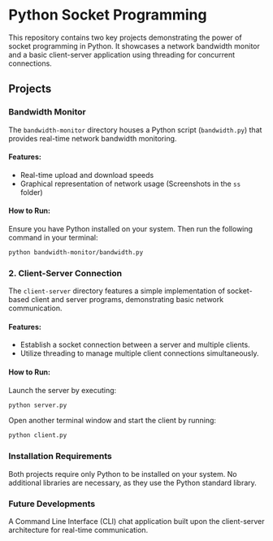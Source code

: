 # Python Socket Programming

This repository contains two key projects demonstrating the power of socket programming in Python. It showcases a network bandwidth monitor and a basic client-server application using threading for concurrent connections.


## Projects

### Bandwidth Monitor

The `bandwidth-monitor` directory houses a Python script (`bandwidth.py`) that provides real-time network bandwidth monitoring.

#### Features:
- Real-time upload and download speeds
- Graphical representation of network usage (Screenshots in the `ss` folder)

#### How to Run:
Ensure you have Python installed on your system. Then run the following command in your terminal:

```bash
python bandwidth-monitor/bandwidth.py
```


### 2. Client-Server Connection

The `client-server` directory features a simple implementation of socket-based client and server programs, demonstrating basic network communication.

#### Features:
- Establish a socket connection between a server and multiple clients.
- Utilize threading to manage multiple client connections simultaneously.

#### How to Run:
Launch the server by executing:
```bash
python server.py
```

Open another terminal window and start the client by running:
```bash
python client.py
```

### Installation Requirements
Both projects require only Python to be installed on your system. No additional libraries are necessary, as they use the Python standard library.

### Future Developments
A Command Line Interface (CLI) chat application built upon the client-server architecture for real-time communication.
